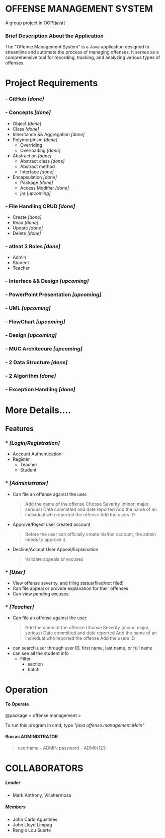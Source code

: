 # OFFENSE MANAGEMENT SYSTEM

A group project in OOP[java]

### Brief Description About the Application
    
The "Offense Management System" is a Java application designed to streamline and automate the process of managing offenses. It serves as a comprehensive tool for recording, tracking, and analyzing various types of offenses.

# Project Requirements

### - GitHub                     _[done]_
### - Concepts                   _[done]_
* Object                         _[done]_
* Class                          _[done]_
* Inheritance && Aggregation     _[done]_
* Polymorphism                   _[done]_
  * Overriding
  * Overloading                  _[done]_
* Abstraction                    _[done]_
  * Abstract class               _[done]_
  * Abstract method
  * Interface                    _[done]_
* Encapsulation                  _[done]_
  * Package                      _[done]_
  * Access Modifier              _[done]_
  * jar                          _[upcoming]_
### - File Handling CRUD         _[done]_
* Create                         _[done]_
* Read                           _[done]_
* Update                         _[done]_
* Delete                         _[done]_
### - atleat 3 Roles             _[done]_
* Admin
* Student
* Teacher
### - Interface && Design        _[upcoming]_
### - PowerPoint Presentation    _[upcoming]_
### - UML                        _[upcoming]_
### - FlowChart                  _[upcoming]_
### - Design                     _[upcoming]_
### - MUC Architecure            _[upcoming]_
### - 2 Data Structure           _[done]_
### - 2 Algorithm                _[done]_
### - Exception Handling         _[done]_


# More Details....
 ## Features
  ### * _[Login/Registration]_
   * Account Authentication
   * Register
     * Teacher
     * Student

  ### * _[Administrator]_
   * Can file an offense against the user.
     > Add the name of the offense
     > Choose Severity (minor, major, serious)
     > Date committed and date reported
     > Add the name of an individual who reported the offense 
     > Add the users ID

  * Approve/Reject user created account
    > Before the user can officially create his/her account, the admin needs to approve it.

  * Decline/Accept User Appeal/Explaination
    > Validate appeals or excuses

 ### * _[User]_
  * View offense severity, and filing status(filed/not filed)
  * Can file appeal or provide explanation for their offenses
  * Can view pending excuses.

 ### * _[Teacher]_
  * Can file an offense against the user.
     > Add the name of the offense
     > Choose Severity (minor, major, serious)
     > Date committed and date reported
     > Add the name of an individual who reported the offense 
     > Add the users ID
  * can search user through user ID, first name, last name, or full name
  * can see all the student info
    * Filter
      * section
      * batch

# Operation
  #### To Operate

  @package  < offense.management >

  To run this program in cmd, type _"java offense.management.Main"_

#### Run as ADMINISTRATOR
 > username - ADMIN
 > password - ADMIN123


# COLLABORATORS
 ##### Leader
  * Mark Anthony, Villahermosa
 ##### Members
  * John Carlo Agustines
  * John Lloyd Limpag
  * Rengie Lou Suerte
